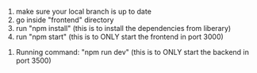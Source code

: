 <!-- Frontend Initial Setup -->
1. make sure your local branch is up to date
2. go inside "frontend" directory
3. run "npm install" (this is to install the dependencies from liberary)
4. run "npm start" (this is to ONLY start the frontend in port 3000)

<!-- Backend -->

1. Running command: "npm run dev"  (this is to ONLY start the backend in port 3500)
